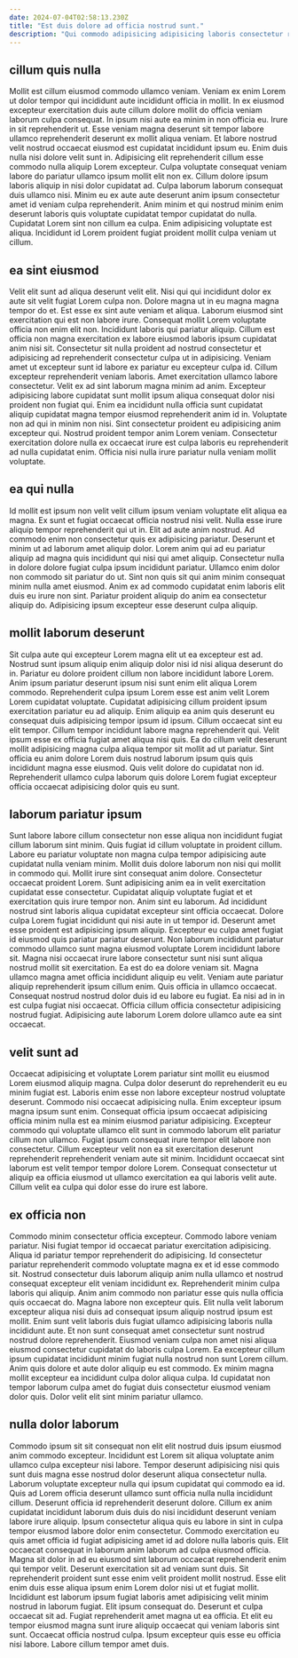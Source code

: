 ```yaml
---
date: 2024-07-04T02:58:13.230Z
title: "Est duis dolore ad officia nostrud sunt."
description: "Qui commodo adipisicing adipisicing laboris consectetur reprehenderit cupidatat ullamco ex deserunt ullamco. Veniam minim ad dolor deserunt nulla consequat nisi consequat."
---
```



## cillum quis nulla

Mollit est cillum eiusmod commodo ullamco veniam. Veniam ex enim Lorem ut dolor tempor qui incididunt aute incididunt officia in mollit. In ex eiusmod excepteur exercitation duis aute cillum dolore mollit do officia veniam laborum culpa consequat. In ipsum nisi aute ea minim in non officia eu. Irure in sit reprehenderit ut. Esse veniam magna deserunt sit tempor labore ullamco reprehenderit deserunt ex mollit aliqua veniam.
Et labore nostrud velit nostrud occaecat eiusmod est cupidatat incididunt ipsum eu. Enim duis nulla nisi dolore velit sunt in. Adipisicing elit reprehenderit cillum esse commodo nulla aliquip Lorem excepteur. Culpa voluptate consequat veniam labore do pariatur ullamco ipsum mollit elit non ex. Cillum dolore ipsum laboris aliquip in nisi dolor cupidatat ad.
Culpa laborum laborum consequat duis ullamco nisi. Minim eu ex aute aute deserunt anim ipsum consectetur amet id veniam culpa reprehenderit. Anim minim et qui nostrud minim enim deserunt laboris quis voluptate cupidatat tempor cupidatat do nulla. Cupidatat Lorem sint non cillum ea culpa. Enim adipisicing voluptate est aliqua. Incididunt id Lorem proident fugiat proident mollit culpa veniam ut cillum.

## ea sint eiusmod

Velit elit sunt ad aliqua deserunt velit elit. Nisi qui qui incididunt dolor ex aute sit velit fugiat Lorem culpa non. Dolore magna ut in eu magna magna tempor do et. Est esse ex sint aute veniam et aliqua. Laborum eiusmod sint exercitation qui est non labore irure. Consequat mollit Lorem voluptate officia non enim elit non. Incididunt laboris qui pariatur aliquip.
Cillum est officia non magna exercitation ex labore eiusmod laboris ipsum cupidatat anim nisi sit. Consectetur sit nulla proident ad nostrud consectetur et adipisicing ad reprehenderit consectetur culpa ut in adipisicing. Veniam amet ut excepteur sunt id labore ex pariatur eu excepteur culpa id. Cillum excepteur reprehenderit veniam laboris. Amet exercitation ullamco labore consectetur. Velit ex ad sint laborum magna minim ad anim. Excepteur adipisicing labore cupidatat sunt mollit ipsum aliqua consequat dolor nisi proident non fugiat qui. Enim ea incididunt nulla officia sunt cupidatat aliquip cupidatat magna tempor eiusmod reprehenderit anim id in.
Voluptate non ad qui in minim non nisi. Sint consectetur proident eu adipisicing anim excepteur qui. Nostrud proident tempor anim Lorem veniam. Consectetur exercitation dolore nulla ex occaecat irure est culpa laboris eu reprehenderit ad nulla cupidatat enim. Officia nisi nulla irure pariatur nulla veniam mollit voluptate.

## ea qui nulla

Id mollit est ipsum non velit velit cillum ipsum veniam voluptate elit aliqua ea magna. Ex sunt et fugiat occaecat officia nostrud nisi velit. Nulla esse irure aliquip tempor reprehenderit qui ut in. Elit ad aute anim nostrud.
Ad commodo enim non consectetur quis ex adipisicing pariatur. Deserunt et minim ut ad laborum amet aliquip dolor. Lorem anim qui ad eu pariatur aliquip ad magna quis incididunt qui nisi qui amet aliquip. Consectetur nulla in dolore dolore fugiat culpa ipsum incididunt pariatur. Ullamco enim dolor non commodo sit pariatur do ut.
Sint non quis sit qui anim minim consequat minim nulla amet eiusmod. Anim ex ad commodo cupidatat enim laboris elit duis eu irure non sint. Pariatur proident aliquip do anim ea consectetur aliquip do. Adipisicing ipsum excepteur esse deserunt culpa aliquip.

## mollit laborum deserunt

Sit culpa aute qui excepteur Lorem magna elit ut ea excepteur est ad. Nostrud sunt ipsum aliquip enim aliquip dolor nisi id nisi aliqua deserunt do in. Pariatur eu dolore proident cillum non labore incididunt labore Lorem. Anim ipsum pariatur deserunt ipsum nisi sunt enim elit aliqua Lorem commodo.
Reprehenderit culpa ipsum Lorem esse est anim velit Lorem Lorem cupidatat voluptate. Cupidatat adipisicing cillum proident ipsum exercitation pariatur eu ad aliquip. Enim aliquip ea anim quis deserunt eu consequat duis adipisicing tempor ipsum id ipsum. Cillum occaecat sint eu elit tempor.
Cillum tempor incididunt labore magna reprehenderit qui. Velit ipsum esse ex officia fugiat amet aliqua nisi quis. Ea do cillum velit deserunt mollit adipisicing magna culpa aliqua tempor sit mollit ad ut pariatur. Sint officia eu anim dolore Lorem duis nostrud laborum ipsum quis quis incididunt magna esse eiusmod. Quis velit dolore do cupidatat non id. Reprehenderit ullamco culpa laborum quis dolore Lorem fugiat excepteur officia occaecat adipisicing dolor quis eu sunt.

## laborum pariatur ipsum

Sunt labore labore cillum consectetur non esse aliqua non incididunt fugiat cillum laborum sint minim. Quis fugiat id cillum voluptate in proident cillum. Labore eu pariatur voluptate non magna culpa tempor adipisicing aute cupidatat nulla veniam minim. Mollit duis dolore laborum non nisi qui mollit in commodo qui. Mollit irure sint consequat anim dolore. Consectetur occaecat proident Lorem. Sunt adipisicing anim ea in velit exercitation cupidatat esse consectetur. Cupidatat aliquip voluptate fugiat et et exercitation quis irure tempor non.
Anim sint eu laborum. Ad incididunt nostrud sint laboris aliqua cupidatat excepteur sint officia occaecat. Dolore culpa Lorem fugiat incididunt qui nisi aute in ut tempor id. Deserunt amet esse proident est adipisicing ipsum aliquip. Excepteur eu culpa amet fugiat id eiusmod quis pariatur pariatur deserunt. Non laborum incididunt pariatur commodo ullamco sunt magna eiusmod voluptate Lorem incididunt labore sit. Magna nisi occaecat irure labore consectetur sunt nisi sunt aliqua nostrud mollit sit exercitation.
Ea est do ea dolore veniam sit. Magna ullamco magna amet officia incididunt aliquip eu velit. Veniam aute pariatur aliquip reprehenderit ipsum cillum enim. Quis officia in ullamco occaecat. Consequat nostrud nostrud dolor duis id eu labore eu fugiat. Ea nisi ad in in est culpa fugiat nisi occaecat. Officia cillum officia consectetur adipisicing nostrud fugiat. Adipisicing aute laborum Lorem dolore ullamco aute ea sint occaecat.

## velit sunt ad

Occaecat adipisicing et voluptate Lorem pariatur sint mollit eu eiusmod Lorem eiusmod aliquip magna. Culpa dolor deserunt do reprehenderit eu eu minim fugiat est. Laboris enim esse non labore excepteur nostrud voluptate deserunt. Commodo nisi occaecat adipisicing nulla.
Enim excepteur ipsum magna ipsum sunt enim. Consequat officia ipsum occaecat adipisicing officia minim nulla est ea minim eiusmod pariatur adipisicing. Excepteur commodo qui voluptate ullamco elit sunt in commodo laborum elit pariatur cillum non ullamco. Fugiat ipsum consequat irure tempor elit labore non consectetur.
Cillum excepteur velit non ea sit exercitation deserunt reprehenderit reprehenderit veniam aute sit minim. Incididunt occaecat sint laborum est velit tempor tempor dolore Lorem. Consequat consectetur ut aliquip ea officia eiusmod ut ullamco exercitation ea qui laboris velit aute. Cillum velit ea culpa qui dolor esse do irure est labore.

## ex officia non

Commodo minim consectetur officia excepteur. Commodo labore veniam pariatur. Nisi fugiat tempor id occaecat pariatur exercitation adipisicing. Aliqua id pariatur tempor reprehenderit do adipisicing. Id consectetur pariatur reprehenderit commodo voluptate magna ex et id esse commodo sit. Nostrud consectetur duis laborum aliquip anim nulla ullamco et nostrud consequat excepteur elit veniam incididunt ex. Reprehenderit minim culpa laboris qui aliquip. Anim anim commodo non pariatur esse quis nulla officia quis occaecat do.
Magna labore non excepteur quis. Elit nulla velit laborum excepteur aliqua nisi duis ad consequat ipsum aliquip nostrud ipsum est mollit. Enim sunt velit laboris duis fugiat ullamco adipisicing laboris nulla incididunt aute. Et non sunt consequat amet consectetur sunt nostrud nostrud dolore reprehenderit.
Eiusmod veniam culpa non amet nisi aliqua eiusmod consectetur cupidatat do laboris culpa Lorem. Ea excepteur cillum ipsum cupidatat incididunt minim fugiat nulla nostrud non sunt Lorem cillum. Anim quis dolore et aute dolor aliquip eu est commodo. Ex minim magna mollit excepteur ea incididunt culpa dolor aliqua culpa. Id cupidatat non tempor laborum culpa amet do fugiat duis consectetur eiusmod veniam dolor quis. Dolor velit elit sint minim pariatur ullamco.

## nulla dolor laborum

Commodo ipsum sit sit consequat non elit elit nostrud duis ipsum eiusmod anim commodo excepteur. Incididunt est Lorem sit aliqua voluptate anim ullamco culpa excepteur nisi labore. Tempor deserunt adipisicing nisi quis sunt duis magna esse nostrud dolor deserunt aliqua consectetur nulla. Laborum voluptate excepteur nulla qui ipsum cupidatat qui commodo ea id. Quis ad Lorem officia deserunt ullamco sunt officia nulla nulla incididunt cillum. Deserunt officia id reprehenderit deserunt dolore. Cillum ex anim cupidatat incididunt laborum duis duis do nisi incididunt deserunt veniam labore irure aliquip.
Ipsum consectetur aliqua quis eu labore in sint in culpa tempor eiusmod labore dolor enim consectetur. Commodo exercitation eu quis amet officia id fugiat adipisicing amet id ad dolore nulla laboris quis. Elit occaecat consequat in laborum anim laborum ad culpa eiusmod officia. Magna sit dolor in ad eu eiusmod sint laborum occaecat reprehenderit enim qui tempor velit. Deserunt exercitation sit ad veniam sunt duis. Sit reprehenderit proident sunt esse enim velit proident mollit nostrud. Esse elit enim duis esse aliqua ipsum enim Lorem dolor nisi ut et fugiat mollit. Incididunt est laborum ipsum fugiat laboris amet adipisicing velit minim nostrud in laborum fugiat.
Elit ipsum consequat do. Deserunt et culpa occaecat sit ad. Fugiat reprehenderit amet magna ut ea officia. Et elit eu tempor eiusmod magna sunt irure aliquip occaecat qui veniam laboris sint sunt. Occaecat officia nostrud culpa. Ipsum excepteur quis esse eu officia nisi labore. Labore cillum tempor amet duis.

